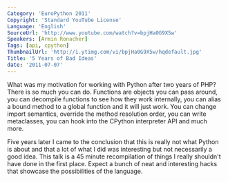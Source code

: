 ```yaml
---
Category: 'EuroPython 2011'
Copyright: 'Standard YouTube License'
Language: 'English'
SourceUrl: 'http://www.youtube.com/watch?v=bpjHa0G9X5w'
Speakers: [Armin Ronacher]
Tags: [api, cpython]
ThumbnailUrl: 'http://i.ytimg.com/vi/bpjHa0G9X5w/hqdefault.jpg'
Title: '5 Years of Bad Ideas'
date: '2011-07-07'
---
```

What was my motivation for working with Python after two years of PHP? There
is so much you can do. Functions are objects you can pass around, you can
decompile functions to see how they work internally, you can alias a bound
method to a global function and it will just work. You can change import
semantics, override the method resolution order, you can write metaclasses,
you can hook into the CPython interpreter API and much more.

Five years later I came to the conclusion that this is really not what Python
is about and that a lot of what I did was interesting but not necessarily a
good idea. This talk is a 45 minute recompilation of things I really shouldn't
have done in the first place. Expect a bunch of neat and interesting hacks
that showcase the possibilities of the language.

